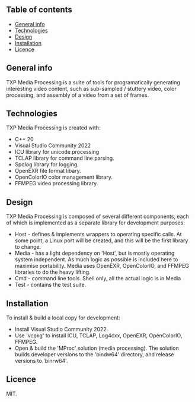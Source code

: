 ## Table of contents
* [General info](#general-info)
* [Technologies](#technologies)
* [Design](#design)
* [Installation](#installation)
* [Licence](#licence)

## General info
TXP Media Processing is a suite of tools for programatically generating interesting video content, such as sub-sampled / stuttery video, color processing, and assembly of a video from a set of frames.  

## Technologies
TXP Media Processing is created with:
* C++ 20 
* Visual Studio Community 2022
* ICU library for unicode processing 
* TCLAP library for command line parsing.
* Spdlog library for logging.
* OpenEXR file format libary.
* OpenColorIO color management library. 
* FFMPEG video processing library. 
	
## Design
TXP Media Processing is composed of several different components, each of which is implemented as a separate library for development purposes:
* Host - defines & implements wrappers to operating specific calls. At some point, a Linux port will be created, and this will be the first library to change. 
* Media - has a light dependency on 'Host', but is mostly operating system independent. As much logic as possible is included here to maximise portability. Media uses OpenEXR, OpenColorIO, and FFMPEG libraries to do the heavy lifting. 
* Cmd - command line tools. Shell only, all the actual logic is in Media
* Test - contains the test suite. 
 

## Installation
To install & build a local copy for development:
* Install Visual Studio Community 2022.  
* Use 'vcpkg' to install ICU, TCLAP, Log4cxx, OpenEXR, OpenColorIO, FFMPEG. 
* Open & build the 'MProc' solution (media processing). The solution builds developer versions to the 'bindw64' directory, and release versions to 'binrw64'.

## Licence

MIT. 

